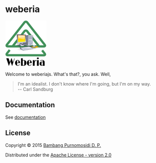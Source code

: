weberia
=======

![Logo](images/logo-weberia.png)

Welcome to weberiajs. What's that?, you ask. Well,

> I'm an idealist. I don't know where I'm going, but I'm on my way.<br/>
> -- Carl Sandburg

## Documentation

See [documentation](http://github.com/weberia/documentation)

## License

Copyright © 2015 [Bambang Purnomosidi D. P.](http://bpdp.name)

Distributed under the [Apache License - version 2.0](http://www.apache.org/licenses/LICENSE-2.0.html)
